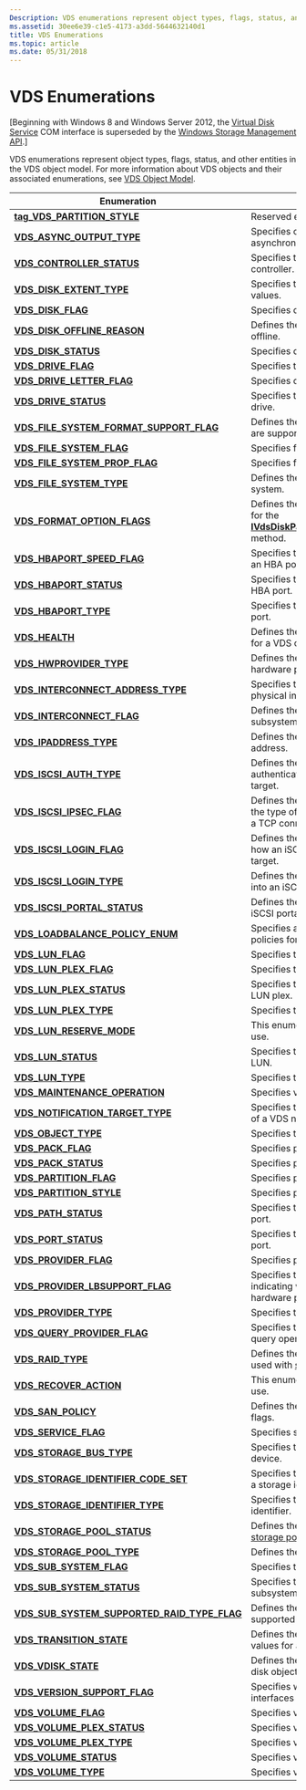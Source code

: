 ```yaml
---
Description: VDS enumerations represent object types, flags, status, and other entities in the VDS object model. For more information about VDS objects and their associated enumerations, see VDS Object Model.
ms.assetid: 30ee6e39-c1e5-4173-a3dd-5644632140d1
title: VDS Enumerations
ms.topic: article
ms.date: 05/31/2018
---
```


# VDS Enumerations

\[Beginning with Windows 8 and Windows Server 2012, the [Virtual Disk Service](virtual-disk-service-portal.md) COM interface is superseded by the [Windows Storage Management API](/previous-versions/windows/desktop/stormgmt/windows-storage-management-api-portal).\]

VDS enumerations represent object types, flags, status, and other entities in the VDS object model. For more information about VDS objects and their associated enumerations, see [VDS Object Model](vds-object-model.md).



| Enumeration                                                                                      | Description                                                                                                                                             |
|--------------------------------------------------------------------------------------------------|---------------------------------------------------------------------------------------------------------------------------------------------------------|
| [**tag\_VDS\_PARTITION\_STYLE**](/windows/win32/api/vds/ne-vds-__vds_partition_style)                                    | Reserved enumeration.                                                                                                                                   |
| [**VDS\_ASYNC\_OUTPUT\_TYPE**](/windows/desktop/api/Vds/ne-vds-vds_async_output_type)                                        | Specifies operations that can be processed asynchronously.                                                                                              |
| [**VDS\_CONTROLLER\_STATUS**](/windows/desktop/api/Vds/ne-vds-vds_controller_status)                                         | Specifies the valid object status values of a controller.                                                                                               |
| [**VDS\_DISK\_EXTENT\_TYPE**](/windows/desktop/api/Vds/ne-vds-vds_disk_extent_type)                                          | Specifies the disk-extent object type values.                                                                                                           |
| [**VDS\_DISK\_FLAG**](/windows/desktop/api/Vds/ne-vds-vds_disk_flag)                                                         | Specifies disk flags values.                                                                                                                            |
| [**VDS\_DISK\_OFFLINE\_REASON**](/windows/desktop/api/Vds/ne-vds-vds_disk_offline_reason)                                    | Defines the set of reasons for a disk to be offline.                                                                                                    |
| [**VDS\_DISK\_STATUS**](/windows/desktop/api/Vds/ne-vds-vds_disk_status)                                                     | Specifies disk status values.                                                                                                                           |
| [**VDS\_DRIVE\_FLAG**](/windows/desktop/api/Vds/ne-vds-vds_drive_flag)                                                       | Specifies the valid flags of a drive.                                                                                                                   |
| [**VDS\_DRIVE\_LETTER\_FLAG**](/windows/desktop/api/Vds/ne-vds-vds_drive_letter_flag)                                        | Specifies drive letter flag values.                                                                                                                     |
| [**VDS\_DRIVE\_STATUS**](/windows/desktop/api/Vds/ne-vds-vds_drive_status)                                                   | Specifies the valid object status values of a drive.                                                                                                    |
| [**VDS\_FILE\_SYSTEM\_FORMAT\_SUPPORT\_FLAG**](/windows/desktop/api/Vds/ne-vds-vds_file_system_format_support_flag)          | Defines the properties of file systems that are supported for formatting volumes.                                                                       |
| [**VDS\_FILE\_SYSTEM\_FLAG**](/windows/desktop/api/Vds/ne-vds-vds_file_system_flag)                                          | Specifies file system flag values.                                                                                                                      |
| [**VDS\_FILE\_SYSTEM\_PROP\_FLAG**](/windows/desktop/api/Vds/ne-vds-vds_file_system_prop_flag)                               | Specifies file system property flag values.                                                                                                             |
| [**VDS\_FILE\_SYSTEM\_TYPE**](/windows/desktop/api/Vds/ne-vds-vds_file_system_type)                                          | Defines the set of valid types for a file system.                                                                                                       |
| [**VDS\_FORMAT\_OPTION\_FLAGS**](/windows/desktop/api/Vds/ne-vds-vds_format_option_flags)                                    | Defines the set of valid formatting options for the [**IVdsDiskPartitionMF2::FormatPartitionEx2**](/windows/desktop/api/Vds/nf-vds-ivdsdiskpartitionmf2-formatpartitionex2) method. |
| [**VDS\_HBAPORT\_SPEED\_FLAG**](/windows/desktop/api/Vds/ne-vds-vds_hbaport_speed_flag)                                      | Specifies the set of speeds supported by an HBA port.                                                                                                   |
| [**VDS\_HBAPORT\_STATUS**](/windows/desktop/api/Vds/ne-vds-vds_hbaport_status)                                               | Specifies the set of valid statuses for an HBA port.                                                                                                    |
| [**VDS\_HBAPORT\_TYPE**](/windows/desktop/api/Vds/ne-vds-vds_hbaport_type)                                                   | Specifies the set of valid types for an HBA port.                                                                                                       |
| [**VDS\_HEALTH**](/windows/desktop/api/Vds/ne-vds-vds_health)                                                                | Defines the set of valid health status values for a VDS object.                                                                                         |
| [**VDS\_HWPROVIDER\_TYPE**](/windows/desktop/api/Vds/ne-vds-vds_hwprovider_type)                                             | Defines the set of valid types for a hardware provider.                                                                                                 |
| [**VDS\_INTERCONNECT\_ADDRESS\_TYPE**](/windows/desktop/api/VdsLun/ne-vdslun-vds_interconnect_address_type)                        | Specifies the valid address types of a physical interconnect.                                                                                           |
| [**VDS\_INTERCONNECT\_FLAG**](/windows/desktop/api/Vds/ne-vds-vds_interconnect_flag)                                         | Defines the set of interconnect types that subsystems can support.                                                                                      |
| [**VDS\_IPADDRESS\_TYPE**](/windows/desktop/api/Vds/ne-vds-vds_ipaddress_type)                                               | Defines the set of valid types for an IP address.                                                                                                       |
| [**VDS\_ISCSI\_AUTH\_TYPE**](/windows/desktop/api/Vds/ne-vds-vds_iscsi_auth_type)                                            | Defines the set of valid types for authentication when logging into an iSCSI target.                                                                    |
| [**VDS\_ISCSI\_IPSEC\_FLAG**](/windows/desktop/api/Vds/ne-vds-vds_iscsi_ipsec_flag)                                          | Defines the set of valid flags for indicating the type of IPSEC to use when establishing a TCP connection to a target portal.                           |
| [**VDS\_ISCSI\_LOGIN\_FLAG**](/windows/desktop/api/Vds/ne-vds-vds_iscsi_login_flag)                                          | Defines the set of valid flags for indicating how an iSCSI initiator should log in to a target.                                                         |
| [**VDS\_ISCSI\_LOGIN\_TYPE**](/windows/desktop/api/Vds/ne-vds-vds_iscsi_login_type)                                          | Defines the set of valid types for logging into an iSCSI target.                                                                                        |
| [**VDS\_ISCSI\_PORTAL\_STATUS**](/windows/desktop/api/Vds/ne-vds-vds_iscsi_portal_status)                                    | Defines the set of valid status values for an iSCSI portal.                                                                                             |
| [**VDS\_LOADBALANCE\_POLICY\_ENUM**](/windows/desktop/api/Vds/ne-vds-vds_loadbalance_policy_enum)                            | Specifies a set of valid load balance policies for a path.                                                                                              |
| [**VDS\_LUN\_FLAG**](/windows/desktop/api/Vds/ne-vds-vds_lun_flag)                                                           | Specifies the valid flags of a LUN.                                                                                                                     |
| [**VDS\_LUN\_PLEX\_FLAG**](/windows/desktop/api/Vds/ne-vds-vds_lun_plex_flag)                                                | Specifies the valid flags of a LUN plex.                                                                                                                |
| [**VDS\_LUN\_PLEX\_STATUS**](/windows/desktop/api/Vds/ne-vds-vds_lun_plex_status)                                            | Specifies the valid object status values of a LUN plex.                                                                                                 |
| [**VDS\_LUN\_PLEX\_TYPE**](/windows/desktop/api/Vds/ne-vds-vds_lun_plex_type)                                                | Specifies the valid types of a LUN plex.                                                                                                                |
| [**VDS\_LUN\_RESERVE\_MODE**](/windows/desktop/api/Vds/ne-vds-vds_lun_reserve_mode)                                          | This enumeration is reserved for future use.                                                                                                            |
| [**VDS\_LUN\_STATUS**](/windows/desktop/api/Vds/ne-vds-vds_lun_status)                                                       | Specifies the valid object status values of a LUN.                                                                                                      |
| [**VDS\_LUN\_TYPE**](/windows/desktop/api/Vds/ne-vds-vds_lun_type)                                                           | Specifies the valid types of a LUN.                                                                                                                     |
| [**VDS\_MAINTENANCE\_OPERATION**](/windows/desktop/api/Vds/ne-vds-vds_maintenance_operation)                                 | Specifies valid maintenance operations.                                                                                                                 |
| [**VDS\_NOTIFICATION\_TARGET\_TYPE**](/windows/desktop/api/Vds/ne-vds-vds_notification_target_type)                          | Specifies the valid target types (subjects) of a VDS notification.                                                                                      |
| [**VDS\_OBJECT\_TYPE**](/windows/desktop/api/Vds/ne-vds-vds_object_type)                                                     | Specifies the valid types of a VDS object.                                                                                                              |
| [**VDS\_PACK\_FLAG**](/windows/desktop/api/Vds/ne-vds-vds_pack_flag)                                                         | Specifies pack flag values.                                                                                                                             |
| [**VDS\_PACK\_STATUS**](/windows/desktop/api/Vds/ne-vds-vds_pack_status)                                                     | Specifies pack status values.                                                                                                                           |
| [**VDS\_PARTITION\_FLAG**](/windows/desktop/api/Vds/ne-vds-vds_partition_flag)                                               | Specifies partition flag values.                                                                                                                        |
| [**VDS\_PARTITION\_STYLE**](/windows/desktop/api/Vds/ne-vds-vds_partition_style)                                             | Specifies partition style values.                                                                                                                       |
| [**VDS\_PATH\_STATUS**](/windows/desktop/api/Vds/ne-vds-vds_path_status)                                                     | Specifies the set of valid status values for a port.                                                                                                    |
| [**VDS\_PORT\_STATUS**](/windows/desktop/api/Vds/ne-vds-vds_port_status)                                                     | Specifies the valid object status values of a port.                                                                                                     |
| [**VDS\_PROVIDER\_FLAG**](/windows/desktop/api/Vds/ne-vds-vds_provider_flag)                                                 | Specifies provider flag values.                                                                                                                         |
| [**VDS\_PROVIDER\_LBSUPPORT\_FLAG**](/windows/desktop/api/Vds/ne-vds-vds_provider_lbsupport_flag)                            | Specifies the set of valid flags for indicating which load balance policies a hardware provider supports.                                               |
| [**VDS\_PROVIDER\_TYPE**](/windows/desktop/api/Vds/ne-vds-vds_provider_type)                                                 | Specifies the provider type values.                                                                                                                     |
| [**VDS\_QUERY\_PROVIDER\_FLAG**](/windows/desktop/api/Vds/ne-vds-vds_query_provider_flag)                                    | Specifies the valid flags for a provider query operation.                                                                                               |
| [**VDS\_RAID\_TYPE**](/windows/desktop/api/Vds/ne-vds-vds_raid_type)                                                         | Defines the set of RAID levels that can be used with [storage pools](storage-pool-object.md).                                                          |
| [**VDS\_RECOVER\_ACTION**](/windows/desktop/api/Vds/ne-vds-vds_recover_action)                                               | This enumeration is reserved for system use.                                                                                                            |
| [**VDS\_SAN\_POLICY**](/windows/desktop/api/Vds/ne-vds-vds_san_policy)                                                       | Defines the set of valid disk SAN policy flags.                                                                                                         |
| [**VDS\_SERVICE\_FLAG**](/windows/desktop/api/Vds/ne-vds-vds_service_flag)                                                   | Specifies service flag values.                                                                                                                          |
| [**VDS\_STORAGE\_BUS\_TYPE**](/windows/desktop/api/VdsLun/ne-vdslun-vds_storage_bus_type)                                          | Specifies the valid bus types of a storage device.                                                                                                      |
| [**VDS\_STORAGE\_IDENTIFIER\_CODE\_SET**](/windows/desktop/api/VdsLun/ne-vdslun-vds_storage_identifier_code_set)                   | Specifies the valid code sets (encoding) of a storage identifier.                                                                                       |
| [**VDS\_STORAGE\_IDENTIFIER\_TYPE**](/windows/desktop/api/VdsLun/ne-vdslun-vds_storage_identifier_type)                            | Specifies the valid types of a storage identifier.                                                                                                      |
| [**VDS\_STORAGE\_POOL\_STATUS**](/windows/desktop/api/Vds/ne-vds-vds_storage_pool_status)                                    | Defines the set of object status values for a [storage pool](storage-pool-object.md).                                                                  |
| [**VDS\_STORAGE\_POOL\_TYPE**](/windows/desktop/api/Vds/ne-vds-vds_storage_pool_type)                                        | Defines the set of [storage pool](storage-pool-object.md) types.                                                                                       |
| [**VDS\_SUB\_SYSTEM\_FLAG**](/windows/desktop/api/Vds/ne-vds-vds_sub_system_flag)                                            | Specifies the valid flags of a subsystem.                                                                                                               |
| [**VDS\_SUB\_SYSTEM\_STATUS**](/windows/desktop/api/Vds/ne-vds-vds_sub_system_status)                                        | Specifies the valid object status values of a subsystem.                                                                                                |
| [**VDS\_SUB\_SYSTEM\_SUPPORTED\_RAID\_TYPE\_FLAG**](/windows/desktop/api/Vds/ne-vds-vds_sub_system_supported_raid_type_flag) | Defines the set of RAID levels that can be supported by subsystems.                                                                                     |
| [**VDS\_TRANSITION\_STATE**](/windows/desktop/api/Vds/ne-vds-vds_transition_state)                                           | Defines the set of the valid transition state values for a VDS object.                                                                                  |
| [**VDS\_VDISK\_STATE**](/windows/desktop/api/Vds/ne-vds-vds_vdisk_state)                                                     | Defines the set of status values for a virtual disk object.                                                                                             |
| [**VDS\_VERSION\_SUPPORT\_FLAG**](/windows/desktop/api/Vds/ne-vds-vds_version_support_flag)                                  | Specifies which version of the VDS interfaces is supported.                                                                                             |
| [**VDS\_VOLUME\_FLAG**](/windows/desktop/api/Vds/ne-vds-vds_volume_flag)                                                     | Specifies volume flag values.                                                                                                                           |
| [**VDS\_VOLUME\_PLEX\_STATUS**](/windows/desktop/api/Vds/ne-vds-vds_volume_plex_status)                                      | Specifies volume-plex status values.                                                                                                                    |
| [**VDS\_VOLUME\_PLEX\_TYPE**](/windows/desktop/api/Vds/ne-vds-vds_volume_plex_type)                                          | Specifies volume-plex type values.                                                                                                                      |
| [**VDS\_VOLUME\_STATUS**](/windows/desktop/api/Vds/ne-vds-vds_volume_status)                                                 | Specifies volume status values.                                                                                                                         |
| [**VDS\_VOLUME\_TYPE**](/windows/desktop/api/Vds/ne-vds-vds_volume_type)                                                     | Specifies volume type values.                                                                                                                           |



 

 

 